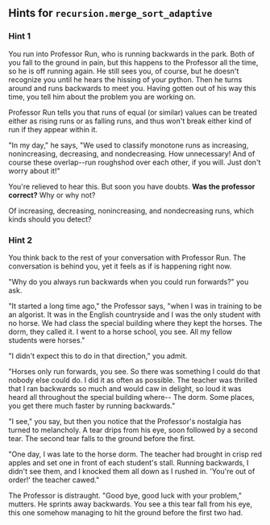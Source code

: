 ## Hints for `recursion.merge_sort_adaptive`

### Hint 1

You run into Professor Run, who is running backwards in the park. Both of you fall to the ground in pain, but this happens to the Professor all the time, so he is off running again. He still sees you, of course, but he doesn't recognize you until he hears the hissing of your python. Then he turns around and runs backwards to meet you. Having gotten out of his way this time, you tell him about the problem you are working on.

Professor Run tells you that runs of equal (or similar) values can be treated either as rising runs or as falling runs, and thus won't break either kind of run if they appear within it.

"In my day," he says, "We used to classify monotone runs as increasing, nonincreasing, decreasing, and nondecreasing. How unnecessary! And of course these overlap--run roughshod over each other, if you will. Just don't worry about it!"

You're relieved to hear this. But soon you have doubts. **Was the professor correct?** Why or why not?

Of increasing, decreasing, nonincreasing, and nondecreasing runs, which kinds should you detect?

### Hint 2

You think back to the rest of your conversation with Professor Run. The conversation is behind you, yet it feels as if is happening right now.

"Why do you always run backwards when you could run forwards?" you ask.

"It started a long time ago," the Professor says, "when I was in training to be an algorist. It was in the English countryside and I was the only student with no horse. We had class the special building where they kept the horses. The dorm, they called it. I went to a horse school, you see. All my fellow students were horses."

"I didn't expect this to do in that direction," you admit.

"Horses only run forwards, you see. So there was something I could do that nobody else could do. I did it as often as possible. The teacher was thrilled that I ran backwards so much and would caw in delight, so loud it was heard all throughout the special building where-- The dorm. Some places, you get there much faster by running backwards."

"I see," you say, but then you notice that the Professor's nostalgia has turned to melancholy. A tear drips from his eye, soon followed by a second tear. The second tear falls to the ground before the first.

"One day, I was late to the horse dorm. The teacher had brought in crisp red apples and set one in front of each student's stall. Running backwards, I didn't see them, and I knocked them all down as I rushed in. 'You're out of order!' the teacher cawed."

The Professor is distraught. "Good bye, good luck with your problem," mutters. He sprints away backwards. You see a this tear fall from his eye, this one somehow managing to hit the ground before the first two had.
